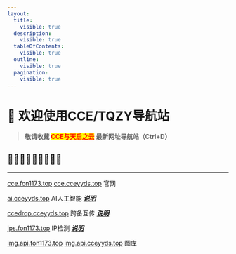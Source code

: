 ```yaml
---
layout:
  title:
    visible: true
  description:
    visible: true
  tableOfContents:
    visible: true
  outline:
    visible: true
  pagination:
    visible: true
---
```


# 👏 欢迎使用CCE/TQZY导航站

> **敬请收藏 **<mark style="color:red;">**CCE与天启之云**</mark>** 最新网址导航站（Ctrl+D）**

## :tada::tada::tada::tada::tada::tada::tada::tada::tada:

***

[cce.fon1173.top](http://cce.fon1173.top/) [cce.cceyyds.top](http://cce.cceyyds.top/) 官网

[ai.cceyyds.top](http://ai.fon1173.top/) AI人工智能 [_**说明**_](user-manual/ren-gong-zhi-neng-shuo-ming.md)

[ccedrop.cceyyds.top](http://ccedrop.cceyyds.top/) 跨备互传 [_**说明**_](user-manual/kua-she-bei-hu-chuan-shi-yong-shuo-ming.md)

[ips.fon1173.top](http://ips.fon1173.top/) IP检测 [_**说明**_](user-manual/ip-jian-ce-shuo-ming.md)

[img.api.fon1173.top](http://img.api.fon1173.top/) [img.api.cceyyds.top](http://img.api.cceyyds.top/) 图库

